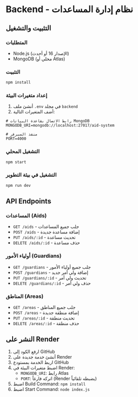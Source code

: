 # Backend - نظام إدارة المساعدات

## التثبيت والتشغيل

### المتطلبات
- Node.js (الإصدار 16 أو أحدث)
- MongoDB (محلي أو Atlas)

### التثبيت
```bash
npm install
```

### إعداد متغيرات البيئة
1. أنشئ ملف `.env` في مجلد `backend`
2. أضف المتغيرات التالية:

```env
# رابط الاتصال بقاعدة البيانات MongoDB
MONGODB_URI=mongodb://localhost:27017/aid-system

# منفذ السيرفر
PORT=4000
```

### التشغيل المحلي
```bash
npm start
```

### التشغيل في بيئة التطوير
```bash
npm run dev
```

## API Endpoints

### المساعدات (Aids)
- `GET /aids` - جلب جميع المساعدات
- `POST /aids` - إضافة مساعدة جديدة
- `PUT /aids/:id` - تحديث مساعدة
- `DELETE /aids/:id` - حذف مساعدة

### أولياء الأمور (Guardians)
- `GET /guardians` - جلب جميع أولياء الأمور
- `POST /guardians` - إضافة ولي أمر جديد
- `PUT /guardians/:id` - تحديث ولي أمر
- `DELETE /guardians/:id` - حذف ولي أمر

### المناطق (Areas)
- `GET /areas` - جلب جميع المناطق
- `POST /areas` - إضافة منطقة جديدة
- `PUT /areas/:id` - تحديث منطقة
- `DELETE /areas/:id` - حذف منطقة

## النشر على Render

1. ارفع الكود إلى GitHub
2. أنشئ خدمة جديدة على Render
3. اربط الخدمة بمستودع GitHub
4. اضبط متغيرات البيئة في Render:
   - `MONGODB_URI`: رابط Atlas
   - `PORT`: اتركه فارغاً (Render يضبطه تلقائياً)
5. اضبط Build Command: `npm install`
6. اضبط Start Command: `node index.js` 